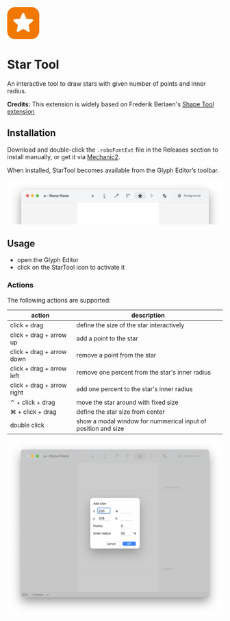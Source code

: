 <img src="starToolMechanicIcon.png" alt="drawing" width="75px"/>

Star Tool
==========

An interactive tool to draw stars with given number of points and inner radius.

**Credits:** This extension is widely based on Frederik Berlaen's [Shape Tool extension](https://github.com/typemytype/shapeToolRoboFontExtension/)

Installation
------------

Download and double-click the `.roboFontExt` file in the Releases section to install manually, or get it via [Mechanic2](http://robofontmechanic.com/).

When installed, StarTool becomes available from the Glyph Editor’s toolbar.

![](StarTool_glyphEditor.png)

Usage
-----

- open the Glyph Editor
- click on the StarTool icon to activate it 

<!-- add a nice simple .gif screencast here -->

### Actions

The following actions are supported:

| action | description
|-|-|
| click + drag | define the size of the star interactively |
| click + drag + arrow up | add a point to the star |
| click + drag + arrow down | remove a point from the star |
| click + drag + arrow left | remove one percent from the star's inner radius |
| click + drag + arrow right | add one percent to the star's inner radius |
| ⌃ + click + drag | move the star around with fixed size |
| ⌘ + click + drag | define the star size from center |
| double click | show a modal window for nummerical input of position and size |

![StarTool dialog for nummerical input (double-click to open)](StarTool_dialog.png)
